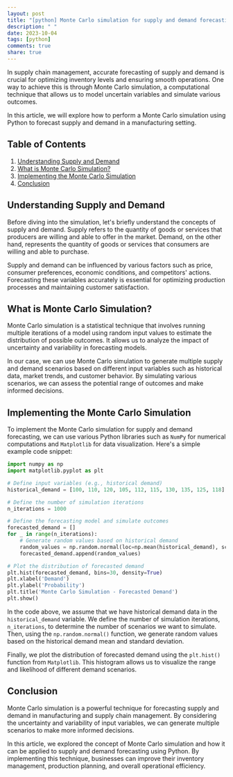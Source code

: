 ```yaml
---
layout: post
title: "[python] Monte Carlo simulation for supply and demand forecasting"
description: " "
date: 2023-10-04
tags: [python]
comments: true
share: true
---
```


In supply chain management, accurate forecasting of supply and demand is crucial for optimizing inventory levels and ensuring smooth operations. One way to achieve this is through Monte Carlo simulation, a computational technique that allows us to model uncertain variables and simulate various outcomes.

In this article, we will explore how to perform a Monte Carlo simulation using Python to forecast supply and demand in a manufacturing setting.

## Table of Contents
1. [Understanding Supply and Demand](#understanding-supply-and-demand)
2. [What is Monte Carlo Simulation?](#what-is-monte-carlo-simulation)
3. [Implementing the Monte Carlo Simulation](#implementing-the-monte-carlo-simulation)
4. [Conclusion](#conclusion)

## Understanding Supply and Demand

Before diving into the simulation, let's briefly understand the concepts of supply and demand. Supply refers to the quantity of goods or services that producers are willing and able to offer in the market. Demand, on the other hand, represents the quantity of goods or services that consumers are willing and able to purchase.

Supply and demand can be influenced by various factors such as price, consumer preferences, economic conditions, and competitors' actions. Forecasting these variables accurately is essential for optimizing production processes and maintaining customer satisfaction.

## What is Monte Carlo Simulation?

Monte Carlo simulation is a statistical technique that involves running multiple iterations of a model using random input values to estimate the distribution of possible outcomes. It allows us to analyze the impact of uncertainty and variability in forecasting models.

In our case, we can use Monte Carlo simulation to generate multiple supply and demand scenarios based on different input variables such as historical data, market trends, and customer behavior. By simulating various scenarios, we can assess the potential range of outcomes and make informed decisions.

## Implementing the Monte Carlo Simulation

To implement the Monte Carlo simulation for supply and demand forecasting, we can use various Python libraries such as `NumPy` for numerical computations and `Matplotlib` for data visualization. Here's a simple example code snippet:

```python
import numpy as np
import matplotlib.pyplot as plt

# Define input variables (e.g., historical demand)
historical_demand = [100, 110, 120, 105, 112, 115, 130, 135, 125, 118]

# Define the number of simulation iterations
n_iterations = 1000

# Define the forecasting model and simulate outcomes
forecasted_demand = []
for _ in range(n_iterations):
    # Generate random values based on historical demand
    random_values = np.random.normal(loc=np.mean(historical_demand), scale=np.std(historical_demand), size=len(historical_demand))
    forecasted_demand.append(random_values)

# Plot the distribution of forecasted demand
plt.hist(forecasted_demand, bins=30, density=True)
plt.xlabel('Demand')
plt.ylabel('Probability')
plt.title('Monte Carlo Simulation - Forecasted Demand')
plt.show()
```

In the code above, we assume that we have historical demand data in the `historical_demand` variable. We define the number of simulation iterations, `n_iterations`, to determine the number of scenarios we want to simulate. Then, using the `np.random.normal()` function, we generate random values based on the historical demand mean and standard deviation.

Finally, we plot the distribution of forecasted demand using the `plt.hist()` function from `Matplotlib`. This histogram allows us to visualize the range and likelihood of different demand scenarios.

## Conclusion

Monte Carlo simulation is a powerful technique for forecasting supply and demand in manufacturing and supply chain management. By considering the uncertainty and variability of input variables, we can generate multiple scenarios to make more informed decisions.

In this article, we explored the concept of Monte Carlo simulation and how it can be applied to supply and demand forecasting using Python. By implementing this technique, businesses can improve their inventory management, production planning, and overall operational efficiency.